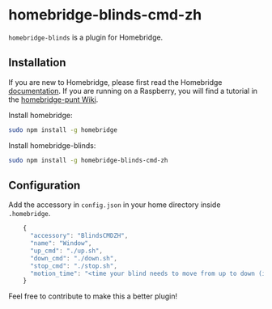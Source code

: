 # homebridge-blinds-cmd-zh

`homebridge-blinds` is a plugin for Homebridge.

## Installation

If you are new to Homebridge, please first read the Homebridge [documentation](https://www.npmjs.com/package/homebridge).
If you are running on a Raspberry, you will find a tutorial in the [homebridge-punt Wiki](https://github.com/cflurin/homebridge-punt/wiki/Running-Homebridge-on-a-Raspberry-Pi).

Install homebridge:
```sh
sudo npm install -g homebridge
```
Install homebridge-blinds:
```sh
sudo npm install -g homebridge-blinds-cmd-zh
```

## Configuration

Add the accessory in `config.json` in your home directory inside `.homebridge`.

```js
    {
      "accessory": "BlindsCMDZH",
      "name": "Window",
      "up_cmd": "./up.sh",
      "down_cmd": "./down.sh",
      "stop_cmd": "./stop.sh",
      "motion_time": "<time your blind needs to move from up to down (in milliseconds)>"
    }
```


Feel free to contribute to make this a better plugin!
